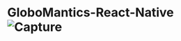 # GloboMantics-React-Native![Capture](https://user-images.githubusercontent.com/97979235/228052901-e2f420b9-907d-42d3-8ae6-6e642b6ae0cb.JPG)
